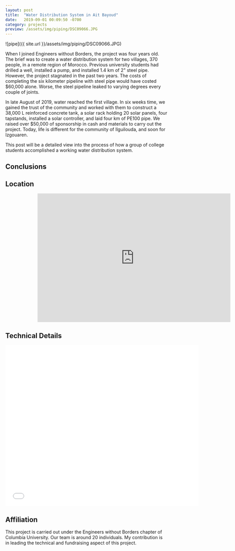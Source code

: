 ```yaml
---
layout: post
title:  "Water Distribution System in Ait Bayoud"
date:   2019-09-01 00:09:50 -0700
category: projects
preview: /assets/img/piping/DSC09066.JPG
---
```


![pipe]({{ site.url }}/assets/img/piping/DSC09066.JPG)

When I joined Engineers without Borders, the project was four years old. The brief was to create a water distribution system for two villages, 370 people, in a remote region of Morocco. Previous university students had drilled a well, installed a pump, and installed 1.4 km of 2" steel pipe. However, the project stagnated in the past two years. The costs of completing the six kilometer pipeline with steel pipe would have costed $60,000 alone. Worse, the steel pipeline leaked to varying degrees every couple of joints.

In late August of 2019, water reached the first village. In six weeks time, we gained the trust of the community and worked with them to construct a 38,000 L reinforced concrete tank, a solar rack holding 20 solar panels, four tapstands, installed a solar controller, and laid four km of PE100 pipe. We raised over $50,000 of sponsorship in cash and materials to carry out the project. Today, life is different for the community of Ilguilouda, and soon for Izgouaren.

This post will be a detailed view into the process of how a group of college students accomplished a working water distribution system.


## Conclusions

## Location

<div class="mapouter"><div class="gmap_canvas"><iframe width="600" height="400" id="gmap_canvas" src="https://maps.google.com/maps?q=31.3348657%2C-9.2975501&t=k&z=13&ie=UTF8&iwloc=&output=embed" frameborder="0" scrolling="no" marginheight="0" marginwidth="0"></iframe><a href="https://www.pureblack.de"></a></div><style>.mapouter{text-align:right;height:400px;width:700px;}.gmap_canvas {overflow:hidden;background:none!important;height:400px;width:700px;}</style></div>

## Technical Details

<embed src="/assets/files/drawingpackage.pdf" width="600px" height="500px" />

## Affiliation

This project is carried out under the Engineers without Borders chapter of Columbia University. Our team is around 20 individuals. My contribution is in leading the technical and fundraising aspect of this project.